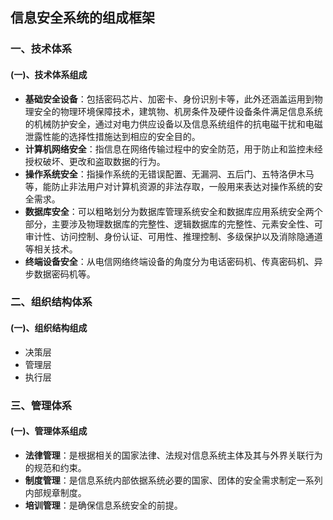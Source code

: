 ## 信息安全系统的组成框架

### 一、技术体系

#### (一)、技术体系组成

- **基础安全设备**：包括密码芯片、加密卡、身份识别卡等，此外还涵盖运用到物理安全的物理环境保障技术，建筑物、机房条件及硬件设备条件满足信息系统的机械防护安全，通过对电力供应设备以及信息系统组件的抗电磁干扰和电磁泄露性能的选择性措施达到相应的安全目的。
- **计算机网络安全**：指信息在网络传输过程中的安全防范，用于防止和监控未经授权破坏、更改和盗取数据的行为。
- **操作系统安全**：指操作系统的无错误配置、无漏洞、五后门、五特洛伊木马等，能防止非法用户对计算机资源的非法存取，一般用来表达对操作系统的安全需求。
- **数据库安全**：可以粗略划分为数据库管理系统安全和数据库应用系统安全两个部分，主要涉及物理数据库的完整性、逻辑数据库的完整性、元素安全性、可审计性、访问控制、身份认证、可用性、推理控制、多级保护以及消除隐通道等相关技术。
- **终端设备安全**：从电信网络终端设备的角度分为电话密码机、传真密码机、异步数据密码机等。



### 二、组织结构体系

#### (一)、组织结构组成

- 决策层
- 管理层
- 执行层



### 三、管理体系

#### (一)、管理体系组成

- **法律管理**：是根据相关的国家法律、法规对信息系统主体及其与外界关联行为的规范和约束。
- **制度管理**：是信息系统内部依据系统必要的国家、团体的安全需求制定一系列内部规章制度。
- **培训管理**：是确保信息系统安全的前提。